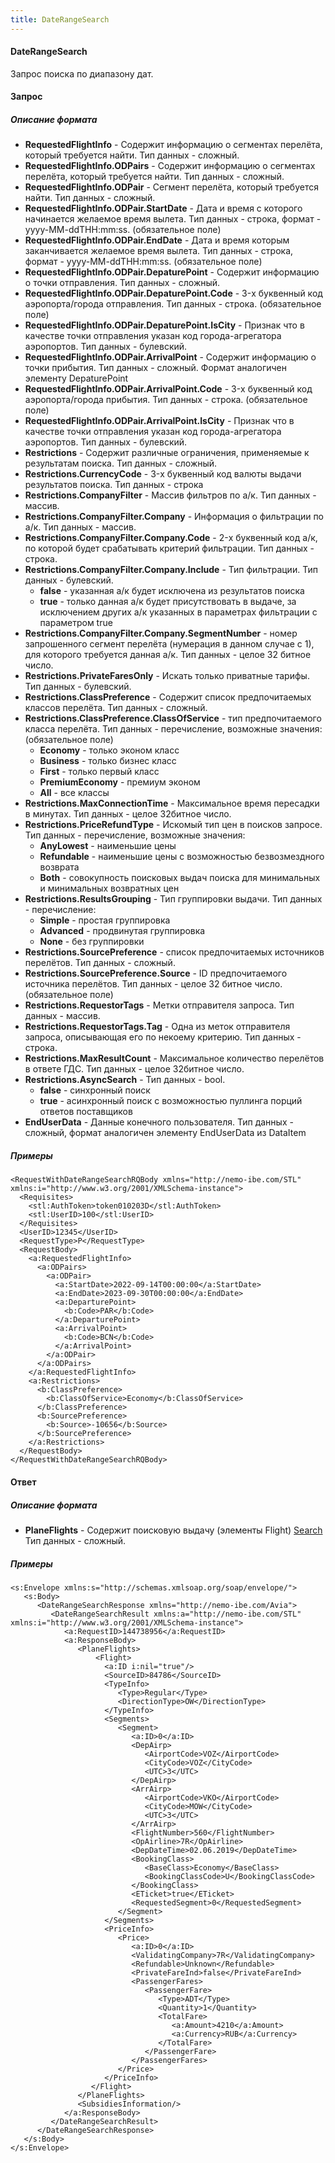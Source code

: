 ```yaml
---
title: DateRangeSearch
---
```


#### DateRangeSearch

Запрос поиска по диапазону дат.

#### Запрос

##### Описание формата

-   **RequestedFlightInfo** - Содержит информацию о сегментах перелёта, который требуется найти. Тип данных - сложный.
-   **RequestedFlightInfo.ODPairs** - Содержит информацию о сегментах перелёта, который требуется найти. Тип данных - сложный.
-   **RequestedFlightInfo.ODPair** - Сегмент перелёта, который требуется найти. Тип данных - сложный.
-   **RequestedFlightInfo.ODPair.StartDate** - Дата и время с которого начинается желаемое время вылета. Тип данных - строка, формат - yyyy-MM-ddTHH:mm:ss. (обязательное поле)
-   **RequestedFlightInfo.ODPair.EndDate** - Дата и время которым заканчивается желаемое время вылета. Тип данных - строка, формат - yyyy-MM-ddTHH:mm:ss. (обязательное поле)
-   **RequestedFlightInfo.ODPair.DepaturePoint** - Содержит информацию о точки отправления. Тип данных - сложный.
-   **RequestedFlightInfo.ODPair.DepaturePoint.Code** - 3-х буквенный код аэропорта/города отправления. Тип данных - строка. (обязательное поле)
-   **RequestedFlightInfo.ODPair.DepaturePoint.IsCity** - Признак что в качестве точки отправления указан код города-агрегатора аэропортов. Тип данных - булевский.
-   **RequestedFlightInfo.ODPair.ArrivalPoint** - Содержит информацию о точки прибытия. Тип данных - сложный. Формат аналогичен элементу DepaturePoint
-   **RequestedFlightInfo.ODPair.ArrivalPoint.Code** - 3-х буквенный код аэропорта/города прибытия. Тип данных - строка. (обязательное поле)
-   **RequestedFlightInfo.ODPair.ArrivalPoint.IsCity** - Признак что в качестве точки отправления указан код города-агрегатора аэропортов. Тип данных - булевский.
-   **Restrictions** - Содержит различные ограничения, применяемые к результатам поиска. Тип данных - сложный.
-   **Restrictions.CurrencyCode** - 3-х буквенный код валюты выдачи результатов поиска. Тип данных - строка
-   **Restrictions.CompanyFilter** - Массив фильтров по а/к. Тип данных - массив.
-   **Restrictions.CompanyFilter.Company** - Информация о фильтрации по а/к. Тип данных - массив.
-   **Restrictions.CompanyFilter.Company.Code** - 2-х буквенный код а/к, по которой будет срабатывать критерий фильтрации. Тип данных - строка.
-   **Restrictions.CompanyFilter.Company.Include** - Тип фильтрации. Тип данных - булевский. 
	-   **false** - указанная а/к будет исключена из результатов поиска
	-   **true** - только данная а/к будет присутствовать в выдаче, за исключением других а/к указанных в параметрах фильтрации с параметром true
-   **Restrictions.CompanyFilter.Company.SegmentNumber** - номер запрошенного сегмент перелёта (нумерация в данном случае с 1), для которого требуется данная а/к. Тип данных - целое 32 битное число.
-   **Restrictions.PrivateFaresOnly** - Искать только приватные тарифы. Тип данных - булевский.
-   **Restrictions.ClassPreference** - Содержит список предпочитаемых классов перелёта. Тип данных - сложный.
-   **Restrictions.ClassPreference.ClassOfService** - тип предпочитаемого класса перелёта. Тип данных - перечисление, возможные значения: (обязательное поле)
	-   **Economy** - только эконом класс
	-   **Business** - только бизнес класс
	-   **First** - только первый класс
	-   **PremiumEconomy** - премиум эконом
	-   **All** - все классы
-   **Restrictions.MaxConnectionTime** - Максимальное время пересадки в минутах. Тип данных - целое 32битное число.
-   **Restrictions.PriceRefundType** - Искомый тип цен в поисков запросе. Тип данных - перечисление, возможные значения:
	-   **AnyLowest** - наименьшие цены 
	-   **Refundable** - наименьшие цены с возможностью безвозмездного возврата
	-   **Both** - совокупность поисковых выдач поиска для минимальных и минимальных возвратных цен
-   **Restrictions.ResultsGrouping** - Тип группировки выдачи. Тип данных - перечисление:
	-   **Simple** - простая группировка
	-   **Advanced** - продвинутая группировка
	-   **None** - без группировки
-   **Restrictions.SourcePreference** - список предпочитаемых источников перелётов. Тип данных - сложный.
-   **Restrictions.SourcePreference.Source** - ID предпочитаемого источника перелётов. Тип данных - целое 32 битное число. (обязательное поле)
-   **Restrictions.RequestorTags** - Метки отправителя запроса. Тип данных - массив.
-   **Restrictions.RequestorTags.Tag** - Одна из меток отправителя запроса, описывающая его по некоему критерию. Тип данных - строка.
-   **Restrictions.MaxResultCount** - Максимальное количество перелётов в ответе ГДС. Тип данных - целое 32битное число.
-   **Restrictions.AsyncSearch** - Тип данных - bool.
	-   **false** - синхронный поиск
	-   **true** - асинхронный поиск с возможностью пуллинга порций ответов поставщиков
-   **EndUserData** - Данные конечного пользователя. Тип данных - сложный, формат аналогичен элементу EndUserData из DataItem

##### Примеры

```
<RequestWithDateRangeSearchRQBody xmlns="http://nemo-ibe.com/STL" xmlns:i="http://www.w3.org/2001/XMLSchema-instance">
  <Requisites>
    <stl:AuthToken>token010203D</stl:AuthToken>
    <stl:UserID>100</stl:UserID>
  </Requisites>
  <UserID>12345</UserID>
  <RequestType>P</RequestType>
  <RequestBody>
    <a:RequestedFlightInfo>
      <a:ODPairs>
        <a:ODPair>
          <a:StartDate>2022-09-14T00:00:00</a:StartDate>
          <a:EndDate>2023-09-30T00:00:00</a:EndDate>
          <a:DeparturePoint>
            <b:Code>PAR</b:Code>
          </a:DeparturePoint>
          <a:ArrivalPoint>
            <b:Code>BCN</b:Code>
          </a:ArrivalPoint>
        </a:ODPair>
      </a:ODPairs>
    </a:RequestedFlightInfo>
    <a:Restrictions>
      <b:ClassPreference>
        <b:ClassOfService>Economy</b:ClassOfService>
      </b:ClassPreference>
      <b:SourcePreference>
        <b:Source>-10656</b:Source>
      </b:SourcePreference>
    </a:Restrictions>
  </RequestBody>
</RequestWithDateRangeSearchRQBody>
```

#### Ответ

##### Описание формата

-   **PlaneFlights** - Содержит поисковую выдачу (элементы Flight) [Search](/avia/request/search)  Тип данных - сложный.  

##### Примеры

```
<s:Envelope xmlns:s="http://schemas.xmlsoap.org/soap/envelope/">
   <s:Body>
      <DateRangeSearchResponse xmlns="http://nemo-ibe.com/Avia">
         <DateRangeSearchResult xmlns:a="http://nemo-ibe.com/STL" xmlns:i="http://www.w3.org/2001/XMLSchema-instance">
            <a:RequestID>144738956</a:RequestID>
            <a:ResponseBody>
               <PlaneFlights>
                   <Flight>
                     <a:ID i:nil="true"/>
                     <SourceID>84786</SourceID>
                     <TypeInfo>
                        <Type>Regular</Type>
                        <DirectionType>OW</DirectionType>
                     </TypeInfo>
                     <Segments>
                        <Segment>
                           <a:ID>0</a:ID>
                           <DepAirp>
                              <AirportCode>VOZ</AirportCode>
                              <CityCode>VOZ</CityCode>
                              <UTC>3</UTC>
                           </DepAirp>
                           <ArrAirp>
                              <AirportCode>VKO</AirportCode>
                              <CityCode>MOW</CityCode>
                              <UTC>3</UTC>
                           </ArrAirp>
                           <FlightNumber>560</FlightNumber>
                           <OpAirline>7R</OpAirline>
                           <DepDateTime>02.06.2019</DepDateTime>
                           <BookingClass>
                              <BaseClass>Economy</BaseClass>
                              <BookingClassCode>U</BookingClassCode>
                           </BookingClass>
                           <ETicket>true</ETicket>
                           <RequestedSegment>0</RequestedSegment>
                        </Segment>
                     </Segments>
                     <PriceInfo>
                        <Price>
                           <a:ID>0</a:ID>
                           <ValidatingCompany>7R</ValidatingCompany>
                           <Refundable>Unknown</Refundable>
                           <PrivateFareInd>false</PrivateFareInd>
                           <PassengerFares>
                              <PassengerFare>
                                 <Type>ADT</Type>
                                 <Quantity>1</Quantity>
                                 <TotalFare>
                                    <a:Amount>4210</a:Amount>
                                    <a:Currency>RUB</a:Currency>
                                 </TotalFare>
                              </PassengerFare>
                           </PassengerFares>
                        </Price>
                     </PriceInfo>
                  </Flight>                    
               </PlaneFlights>
               <SubsidiesInformation/>
            </a:ResponseBody>
         </DateRangeSearchResult>
      </DateRangeSearchResponse>
   </s:Body>
</s:Envelope>
```
